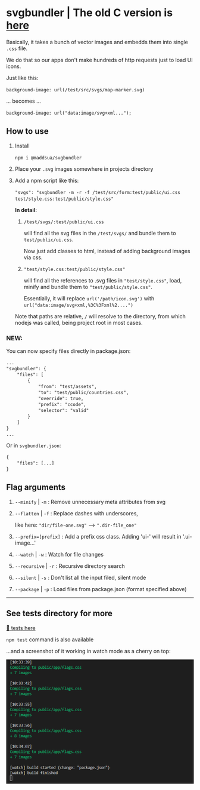 # svgbundler | The old C version is [here](/c-cli/)

Basically, it takes a bunch of vector images and embedds them into single `.css` file.

We do that so our apps don't make hundreds of http requests just to load UI icons.

Just like this:

`background-image: url(/test/src/svgs/map-marker.svg)`

... becomes ...

`background-image: url("data:image/svg+xml...");`

## How to use

1. Install
	
	`npm i @maddsua/svgbundler`

2. Place your `.svg` images somewhere in projects directory

3. Add a npm script like this:

	`"svgs": "svgbundler -m -r -f /test/src/form:test/public/ui.css test/style.css:test/public/style.css"`

	**In detail:**

	1. `/test/svgs/:test/public/ui.css`
	
		will find all the svg files in the `/test/svgs/` and bundle them to `test/public/ui.css`.

		Now just add classes to html, instead of adding background images via css.

	2. `"test/style.css:test/public/style.css"`
	
		will find all the references to .svg files in `"test/style.css"`, load, minify and bundle them to `"test/public/style.css"`.
		
		Essentially, it will replace `url('/path/icon.svg')` with `url("data:image/svg+xml,%3C%3Fxml%2....")`

	Note that paths are relative, `/` will resolve to the directory, from which nodejs was called, being project root in most cases.

### NEW:

You can now specify files directly in package.json:

```
...
"svgbundler": {
    "files": [
        {
            "from": "test/assets",
            "to": "test/public/countries.css",
            "override": true,
            "prefix": "ccode",
            "selector": "valid"
        }
    ]
}
...
```

Or in `svgbundler.json`:

```
{
	"files": [...]
}
```

## Flag arguments

1. `--minify` | `-m` : Remove unnecessary meta attributes from svg

2. `--flatten` | `-f` : Replace dashes with underscores,

	like here: `"dir/file-one.svg"` --> `".dir-file_one"`

3. `--prefix=[prefix]` : Add a prefix css class. Adding 'ui-' will result in '.ui-image...'

4. `--watch` | `-w` : Watch for file changes

5. `--recursive` | `-r` : Recursive directory search

6. `--silent` | `-s` : Don't list all the input filed, silent mode

7. `--package` | `-p` : Load files from package.json (format specified above)


---
## See tests directory for more
[📂 tests here](test/)

`npm test` command is also available

...and a screenshot of it working in watch mode as a cherry on top:

<img src="cool-pics/watchmode.png"/>
